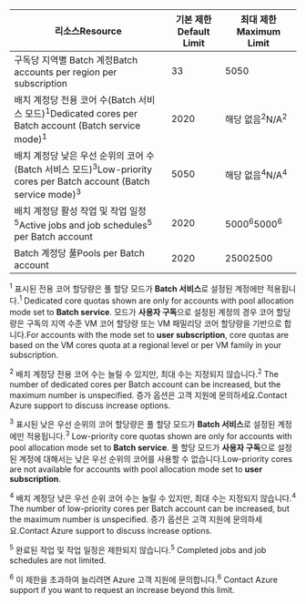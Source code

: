 | <span data-ttu-id="987e1-101">**리소스**</span><span class="sxs-lookup"><span data-stu-id="987e1-101">**Resource**</span></span> | <span data-ttu-id="987e1-102">**기본 제한**</span><span class="sxs-lookup"><span data-stu-id="987e1-102">**Default Limit**</span></span> | <span data-ttu-id="987e1-103">**최대 제한**</span><span class="sxs-lookup"><span data-stu-id="987e1-103">**Maximum Limit**</span></span> |
| --- | --- | --- |
| <span data-ttu-id="987e1-104">구독당 지역별 Batch 계정</span><span class="sxs-lookup"><span data-stu-id="987e1-104">Batch accounts per region per subscription</span></span> | <span data-ttu-id="987e1-105">3</span><span class="sxs-lookup"><span data-stu-id="987e1-105">3</span></span> |<span data-ttu-id="987e1-106">50</span><span class="sxs-lookup"><span data-stu-id="987e1-106">50</span></span> |
| <span data-ttu-id="987e1-107">배치 계정당 전용 코어 수(Batch 서비스 모드)<sup>1</sup></span><span class="sxs-lookup"><span data-stu-id="987e1-107">Dedicated cores per Batch account (Batch service mode)<sup>1</sup></span></span> | <span data-ttu-id="987e1-108">20</span><span class="sxs-lookup"><span data-stu-id="987e1-108">20</span></span> | <span data-ttu-id="987e1-109">해당 없음<sup>2</sup></span><span class="sxs-lookup"><span data-stu-id="987e1-109">N/A<sup>2</sup></span></span> |
| <span data-ttu-id="987e1-110">배치 계정당 낮은 우선 순위의 코어 수(Batch 서비스 모드)<sup>3</sup></span><span class="sxs-lookup"><span data-stu-id="987e1-110">Low-priority cores per Batch account (Batch service mode)<sup>3</sup></span></span> | <span data-ttu-id="987e1-111">50</span><span class="sxs-lookup"><span data-stu-id="987e1-111">50</span></span> | <span data-ttu-id="987e1-112">해당 없음<sup>4</sup></span><span class="sxs-lookup"><span data-stu-id="987e1-112">N/A<sup>4</sup></span></span> |
| <span data-ttu-id="987e1-113">배치 계정당 활성 작업 및 작업 일정<sup>5</sup></span><span class="sxs-lookup"><span data-stu-id="987e1-113">Active jobs and job schedules<sup>5</sup> per Batch account</span></span> | <span data-ttu-id="987e1-114">20</span><span class="sxs-lookup"><span data-stu-id="987e1-114">20</span></span> | <span data-ttu-id="987e1-115">5000<sup>6</sup></span><span class="sxs-lookup"><span data-stu-id="987e1-115">5000<sup>6</sup></span></span> |
| <span data-ttu-id="987e1-116">Batch 계정당 풀</span><span class="sxs-lookup"><span data-stu-id="987e1-116">Pools per Batch account</span></span> | <span data-ttu-id="987e1-117">20</span><span class="sxs-lookup"><span data-stu-id="987e1-117">20</span></span> | <span data-ttu-id="987e1-118">2500</span><span class="sxs-lookup"><span data-stu-id="987e1-118">2500</span></span> |

<span data-ttu-id="987e1-119"><sup>1</sup> 표시된 전용 코어 할당량은 풀 할당 모드가 **Batch 서비스**로 설정된 계정에만 적용됩니다.</span><span class="sxs-lookup"><span data-stu-id="987e1-119"><sup>1</sup> Dedicated core quotas shown are only for accounts with pool allocation mode set to **Batch service**.</span></span> <span data-ttu-id="987e1-120">모드가 **사용자 구독**으로 설정된 계정의 경우 코어 할당량은 구독의 지역 수준 VM 코어 할당량 또는 VM 패밀리당 코어 할당량을 기반으로 합니다.</span><span class="sxs-lookup"><span data-stu-id="987e1-120">For accounts with the mode set to **user subscription**, core quotas are based on the VM cores quota at a regional level or per VM family in your subscription.</span></span>

<span data-ttu-id="987e1-121"><sup>2</sup> 배치 계정당 전용 코어 수는 늘릴 수 있지만, 최대 수는 지정되지 않습니다.</span><span class="sxs-lookup"><span data-stu-id="987e1-121"><sup>2</sup> The number of dedicated cores per Batch account can be increased, but the maximum number is unspecified.</span></span> <span data-ttu-id="987e1-122">증가 옵션은 고객 지원에 문의하세요.</span><span class="sxs-lookup"><span data-stu-id="987e1-122">Contact Azure support to discuss increase options.</span></span>

<span data-ttu-id="987e1-123"><sup>3</sup> 표시된 낮은 우선 순위의 코어 할당량은 풀 할당 모드가 **Batch 서비스**로 설정된 계정에만 적용됩니다.</span><span class="sxs-lookup"><span data-stu-id="987e1-123"><sup>3</sup> Low-priority core quotas shown are only for accounts with pool allocation mode set to **Batch service**.</span></span> <span data-ttu-id="987e1-124">풀 할당 모드가 **사용자 구독**으로 설정된 계정에 대해서는 낮은 우선 순위의 코어를 사용할 수 없습니다.</span><span class="sxs-lookup"><span data-stu-id="987e1-124">Low-priority cores are not available for accounts with pool allocation mode set to **user subscription**.</span></span>

<span data-ttu-id="987e1-125"><sup>4</sup> 배치 계정당 낮은 우선 순위 코어 수는 늘릴 수 있지만, 최대 수는 지정되지 않습니다.</span><span class="sxs-lookup"><span data-stu-id="987e1-125"><sup>4</sup> The number of low-priority cores per Batch account can be increased, but the maximum number is unspecified.</span></span> <span data-ttu-id="987e1-126">증가 옵션은 고객 지원에 문의하세요.</span><span class="sxs-lookup"><span data-stu-id="987e1-126">Contact Azure support to discuss increase options.</span></span>

<span data-ttu-id="987e1-127"><sup>5</sup> 완료된 작업 및 작업 일정은 제한되지 않습니다.</span><span class="sxs-lookup"><span data-stu-id="987e1-127"><sup>5</sup> Completed jobs and job schedules are not limited.</span></span>

<span data-ttu-id="987e1-128"><sup>6</sup> 이 제한을 초과하여 늘리려면 Azure 고객 지원에 문의합니다.</span><span class="sxs-lookup"><span data-stu-id="987e1-128"><sup>6</sup> Contact Azure support if you want to request an increase beyond this limit.</span></span>
